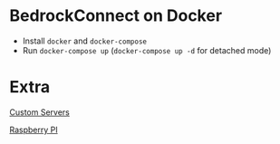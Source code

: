 # BedrockConnect on Docker

- Install `docker` and `docker-compose`
- Run `docker-compose up` (`docker-compose up -d` for detached mode)

# Extra
[Custom Servers](custom-servers/README.md)

[Raspberry PI](raspberry-pi/README.md)
